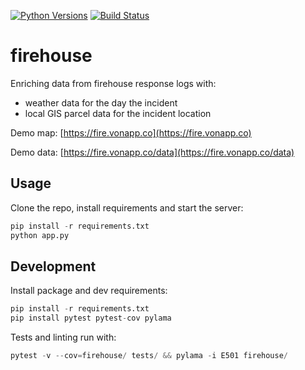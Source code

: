 [![Python Versions](https://img.shields.io/badge/Python-3.6-blue.svg)](https://travis-ci.org/brennv/firehouse)
[![Build Status](https://travis-ci.org/brennv/firehouse.svg?branch=master)](https://travis-ci.org/brennv/firehouse)  

# firehouse

Enriching data from firehouse response logs with:

- weather data for the day the incident
- local GIS parcel data for the incident location

Demo map: [https://fire.vonapp.co](https://fire.vonapp.co)

Demo data: [https://fire.vonapp.co/data](https://fire.vonapp.co/data)

## Usage

Clone the repo, install requirements and start the server:

```python
pip install -r requirements.txt
python app.py
```

## Development

Install package and dev requirements:

```python
pip install -r requirements.txt
pip install pytest pytest-cov pylama
```

Tests and linting run with:

```python
pytest -v --cov=firehouse/ tests/ && pylama -i E501 firehouse/
```
